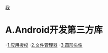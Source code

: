 [我](https://github.com/Dozen729)

# A.Android开发第三方库
-[1.应用授权](https://github.com/googlesamples/easypermissions)
-[2.文件管理器](https://github.com/MiCode/FileExplorer)
-[3.圆形头像](https://github.com/ai2101039/YLCircleImageView)


